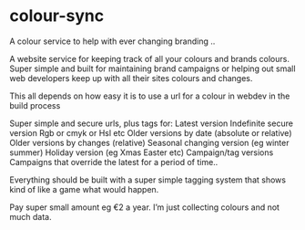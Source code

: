 # colour-sync
A colour service to help with ever changing branding ..



A website service for keeping track of all your colours and brands colours. Super simple and built for maintaining brand campaigns or helping out small web developers keep up with all their sites colours and changes.

This all depends on how easy it is to use a url for a colour in webdev in the build process

Super simple and secure urls, plus tags for:
Latest version
Indefinite secure version
Rgb or cmyk or Hsl etc
Older versions by date (absolute or relative)
Older versions by changes (relative)
Seasonal changing version (eg winter summer)
Holiday version (eg Xmas Easter etc)
Campaign/tag versions
Campaigns that override the latest for a period of time..

Everything should be built with a super simple tagging system that shows kind of like a game what would happen.

Pay super small amount eg €2 a year. I’m just collecting colours and not much data.

